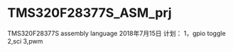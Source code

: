 # TMS320F28377S_ASM_prj
TMS320F28377S  assembly language 
2018年7月15日 
计划：
1，gpio toggle
2,sci
3,pwm
